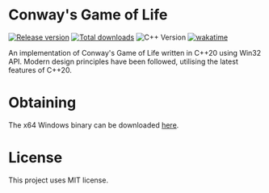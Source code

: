 # Conway's Game of Life

[![Release version](https://img.shields.io/github/v/release/makuke1234/GameOfLife?display_name=release&include_prereleases)](https://github.com/makuke1234/GameOfLife/releases/latest)
[![Total downloads](https://img.shields.io/github/downloads/makuke1234/GameOfLife/total)](https://github.com/makuke1234/GameOfLife/releases)
![C++ Version](https://img.shields.io/badge/version-C++20-blue.svg)
[![wakatime](https://wakatime.com/badge/github/makuke1234/GameOfLife.svg)](https://wakatime.com/badge/github/makuke1234/GameOfLife)

An implementation of Conway's Game of Life written in C++20 using Win32 API.
Modern design principles have been followed, utilising the latest features of C++20.


# Obtaining

The x64 Windows binary can be downloaded [here](https://github.com/makuke1234/GameOfLife/releases/tag/Beta).


# License

This project uses MIT license.
